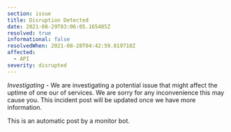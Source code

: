 ```yaml
---
section: issue
title: Disruption Detected
date: 2021-08-29T03:06:05.165405Z
resolved: true
informational: false
resolvedWhen: 2021-08-28T04:42:59.819718Z
affected:
  - API
severity: disrupted
---
```

*Investigating* - We are investigating a potential issue that might affect the uptime of one our of services. We are sorry for any inconvenience this may cause you. This incident post will be updated once we have more information.

This is an automatic post by a monitor bot.
        